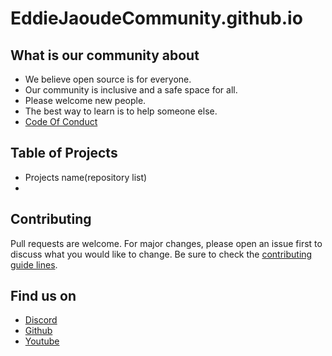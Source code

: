 # EddieJaoudeCommunity.github.io

## What is our community about
- We believe open source is for everyone.
- Our community is inclusive and a safe space for all.
- Please welcome new people.
- The best way to learn is to help someone else.
- [Code Of Conduct](https://github.com/EddieJaoudeCommunity/EddieJaoudeCommunity.github.io/blob/main/CODE_OF_CONDUCT.md)

## Table of Projects
- Projects name(repository list)
- 

## Contributing
Pull requests are welcome. For major changes, please open an issue first to discuss what you would like to change. Be sure to check the [contributing guide lines]().


## Find us on
- [Discord](https://discord.com/invite/jZQs6Wu) 
- [Github](https://github.com/EddieJaoudeCommunity/EddieJaoudeCommunity.github.io) 
- [Youtube]()

